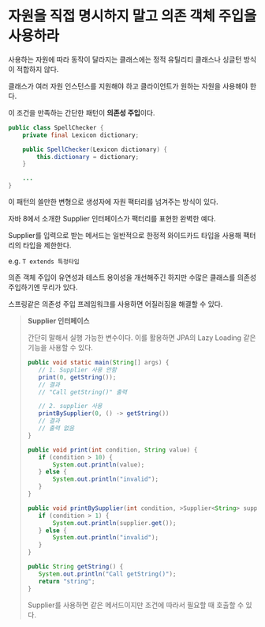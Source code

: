 # 자원을 직접 명시하지 말고 의존 객체 주입을 사용하라

사용하는 자원에 따라 동작이 달라지는 클래스에는 정적 유틸리티 클래스나 싱글턴 방식이 적합하지 않다.

클래스가 여러 자원 인스턴스를 지원해야 하고 클라이언트가 원하는 자원을 사용해야 한다.

이 조건을 만족하는 간단한 패턴이 **의존성 주입**이다.

```java
public class SpellChecker {
    private final Lexicon dictionary;

    public SpellChecker(Lexicon dictionary) {
        this.dictionary = dictionary;
    }

    ...
}
```

이 패턴의 쓸만한 변형으로 생성자에 자원 팩터리를 넘겨주는 방식이 있다.

자바 8에서 소개한 Supplier<T> 인터페이스가 팩터리를 표현한 완벽한 예다.

Supplier<T>를 입력으로 받는 메서드는 일반적으로 한정적 와이드카드 타입을 사용해 팩터리의 타입을 제한한다.

e.g. `T extends 특정타입`

의존 객체 주입이 유연성과 테스트 용이성을 개선해주긴 하지만 수많은 클래스를 의존성 주입하기엔 무리가 있다.

스프링같은 의존성 주입 프레임워크를 사용하면 어질러짐을 해결할 수 있다.

> **Supplier 인터페이스**
>
>간단히 말해서 실행 가능한 변수이다. 이를 활용하면 JPA의 Lazy Loading 같은 기능을 사용할 수 있다.
> 
> ```java
> public void static main(String[] args) {
>    // 1. Supplier 사용 안함
>    print(0, getString());
>    // 결과
>    // "Call getString()" 출력
>
>    // 2. supplier 사용
>    printBySupplier(0, () -> getString())
>    // 결과 
>    // 출력 없음
>}
>
>public void print(int condition, String value) {
>    if (condition > 10) {
>        System.out.println(value);
>    } else {
>        System.out.println("invalid");
>    }
>}
>
>public void printBySupplier(int condition, >Supplier<String> supplier) {
>    if (condition > 1) {
>        System.out.println(supplier.get());
>    } else {
>        System.out.println("invalid");
>    }
>}
>
>public String getString() {
>    System.out.println("Call getString()");
>    return "string";
>}
>```
>
>Supplier를 사용하면 같은 메서드이지만 조건에 따라서 필요할 때 호출할 수 있다.
